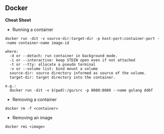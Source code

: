 ## Docker


**Cheat Sheet**

- Running a container

```
docker run -dit -v source-dir:target-dir -p host-port:container-port --name container-name image-id

where:
  -d or --detach: run container in background mode.
  -i or --interactive: keep STDIN open even if not attached
  -t or --tty: allocate a pseudo terminal
  -v or --volume list: bind mount a volume
  source-dir: source directory informed as source of the volume.
  target-dir: target directory into the container.

e.g.:
  docker run -dit -v $(pwd):/go/src -p 8080:8080 --name golang dd6f
```

- Removing a container

```
docker rm -f <container>
```  
  
- Removing an image

```
docker rmi <image>
```
